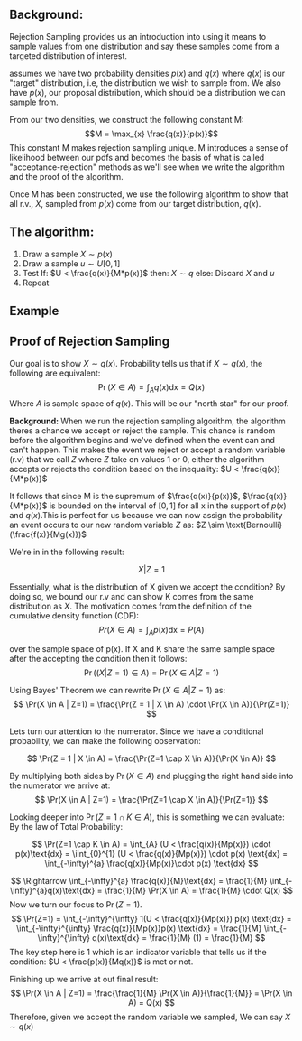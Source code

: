 ## Background:
Rejection Sampling provides us an introduction into using  it means to sample values from one distribution and say these samples come from a targeted distribution of interest.

 assumes we have two probability densities $p(x)$ and $q(x)$ where $q(x)$ is our "target" distribution, i.e, the distribution we wish to sample from. We also have $p(x)$, our proposal distribution, which should be a distribution we can sample from.

From our two densities, we construct the following constant M:
$$M = \max_{x} \frac{q(x)}{p(x)}$$
This constant M makes rejection sampling unique. M introduces a sense of likelihood between our pdfs and becomes the basis of what is called "acceptance-rejection" methods as we'll see when we write the algorithm and the proof of the algorithm.

Once M has been constructed, we use the following algorithm to show that all r.v., $X$, sampled from $p(x)$ come from our target distribution, $q(x)$.

## The algorithm:

1. Draw a sample $X \sim p(x)$
2. Draw a sample $u \sim U[0,1]$
3. Test
	If: 
		$U < \frac{q(x)}{M*p(x)}$
	then:
		$X \sim q$
	else:
		Discard $X$ and $u$
4. Repeat
## Example

## Proof of Rejection Sampling
Our goal is to show $X \sim q(x)$. Probability tells us that if  $X \sim q(x)$, the following are equivalent:
$$\Pr(X \in A) = \int_A q(x)\text{dx} = Q(x)$$
Where $A$ is sample space of $q(x)$. This will be our "north star" for our proof.

**Background:** When we run the rejection sampling algorithm, the algorithm theres a chance we accept or reject the sample. This chance is random before the algorithm begins and we've defined when the event can and can't happen. This makes the event we reject or accept a random variable (r.v) that we call $Z$ where $Z$ take on values 1 or 0, either the algorithm accepts or rejects the condition based on the inequality:
$U < \frac{q(x)}{M*p(x)}$ 

It follows that since M is the supremum of $\frac{q(x)}{p(x)}$, $\frac{q(x)}{M*p(x)}$ is bounded on the interval of $[0,1]$ for all x in the support of $p(x)$ and $q(x)$.This is perfect for us because we can now assign the probability an event occurs to our new random variable $Z$ as:
$Z \sim  \text{Bernoulli}(\frac{f(x)}{Mg(x)})$


We're in in the following result:

$$X | Z=1$$

Essentially, what is the distribution of X given we accept the condition? By doing so, we bound our r.v and can show K comes from the same distribution as $X$. The motivation comes from the definition of the cumulative density function (CDF):
$$Pr(X \in A) = \int_{A} p(x)\text{dx} = P(A)$$

over the sample space of p(x).
If X and K share the same sample space after the accepting the condition then it follows:
$$
\Pr((X | Z=1) \in  A ) = \Pr(X \in A | Z=1) 
$$

Using Bayes' Theorem we can rewrite $\Pr(X \in A | Z=1)$ as:
$$
\Pr(X \in A | Z=1) = \frac{\Pr(Z = 1 | X \in A) \cdot \Pr(X \in A)}{\Pr(Z=1)}
$$


Lets turn our attention to the numerator. Since we have a conditional probability, we can make the following observation:

$$
\Pr(Z = 1 | X \in A) = \frac{\Pr(Z=1 \cap X \in A)}{\Pr(X \in A)}
$$

By multiplying both sides by $\Pr(X \in A)$ and plugging the right hand side into the numerator we arrive at:
$$
\Pr(X \in A | Z=1) = \frac{\Pr(Z=1 \cap X \in A)}{\Pr(Z=1)}
$$

Looking deeper into $\Pr(Z=1 \cap K \in A)$, this is something we can evaluate:
By the law of Total Probability:

$$
\Pr(Z=1 \cap K \in A) = \int_{A} (U < \frac{q(x)}{Mp(x)}) \cdot p(x)\text{dx} = \iint_{0}^{1} (U < \frac{q(x)}{Mp(x)}) \cdot p(x) \text{dx} = \int_{-\infty}^{a} \frac{q(x)}{Mp(x)}\cdot p(x) \text{dx}
$$

$$
\Rightarrow \int_{-\infty}^{a} \frac{q(x)}{M}\text{dx} = \frac{1}{M} \int_{-\infty}^{a}q(x)\text{dx} = \frac{1}{M} \Pr(X \in A) = \frac{1}{M} \cdot Q(x)
$$
Now we turn our focus to $\Pr(Z=1)$. 
$$
\Pr(Z=1) = \int_{-\infty}^{\infty} 1(U < \frac{q(x)}{Mp(x)}) p(x) \text{dx} = \int_{-\infty}^{\infty} \frac{q(x)}{Mp(x)}p(x) \text{dx} = \frac{1}{M} \int_{-\infty}^{\infty} q(x)\text{dx} = \frac{1}{M} (1) = \frac{1}{M}
$$
The key step here is $1$ which is an indicator variable that tells us if the condition: $U < \frac{p(x)}{Mq(x)}$ 
is met or not.


Finishing up we arrive at out final result:
$$
\Pr(X \in A | Z=1) = \frac{\frac{1}{M} \Pr(X \in A)}{\frac{1}{M}} = \Pr(X \in A) = Q(x)
$$
Therefore, given we accept the random variable we sampled, We can say $X \sim q(x)$

